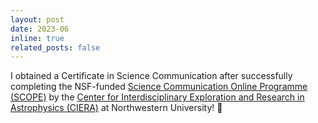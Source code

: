 ```yaml
---
layout: post
date: 2023-06
inline: true
related_posts: false
---
```


I obtained a Certificate in Science Communication after successfully completing the NSF-funded [Science Communication Online Programme (SCOPE)](https://ciera.northwestern.edu/programs/scope/) by the [Center for Interdisciplinary Exploration and Research in Astrophysics (CIERA)](https://ciera.northwestern.edu/) at Northwestern University! :tada: